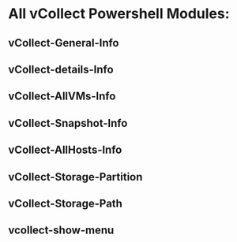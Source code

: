 # All vCollect Powershell Modules:


## vCollect-General-Info
## vCollect-details-Info
## vCollect-AllVMs-Info 
## vCollect-Snapshot-Info
## vCollect-AllHosts-Info
## vCollect-Storage-Partition
## vCollect-Storage-Path
## vcollect-show-menu
